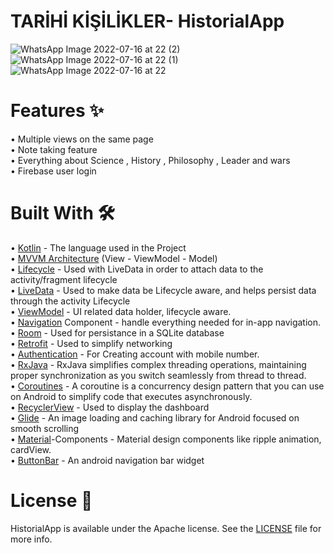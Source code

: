 # TARİHİ KİŞİLİKLER- HistorialApp

![WhatsApp Image 2022-07-16 at 22  (2)](https://user-images.githubusercontent.com/100429928/179369868-d81c5310-fa4b-409c-9858-4ce17526a0ac.jpg)
![WhatsApp Image 2022-07-16 at 22  (1)](https://user-images.githubusercontent.com/100429928/179369869-6c070a85-fe9f-458b-9bbf-0d1b853b0852.jpg)
![WhatsApp Image 2022-07-16 at 22](https://user-images.githubusercontent.com/100429928/179369871-9343dc4a-a53d-42cc-9afb-7be9db50a651.jpg)

# Features  :sparkles:
• Multiple views on the same page<br/>
• Note taking feature<br/>
• Everything about Science , History , Philosophy , Leader and wars<br/>
• Firebase user login



# Built With  :hammer_and_wrench:

•	[Kotlin](https://kotlinlang.org/) - The language used in the Project<br/>
•	[MVVM Architecture](https://developer.android.com/topic/architecture?gclsrc=aw.ds&gclid=Cj0KCQjwzqSWBhDPARIsAK38LY_eKkftD-Fw99r1XQ_MZl6-jvmqOl4DNXadMjXYG6MpiQP4vY-8gZQaAoPCEALw_wcB) (View - ViewModel - Model)<br/>
•	[Lifecycle](https://developer.android.com/topic/libraries/architecture/lifecycle) - Used with LiveData in order to attach data to the activity/fragment lifecycle<br/>
•	[LiveData](https://developer.android.com/topic/libraries/architecture/livedata) - Used to make data be Lifecycle aware, and helps persist data through the activity Lifecycle<br/>
•	[ViewModel](https://developer.android.com/topic/libraries/architecture/viewmodel) - UI related data holder, lifecycle aware.<br/>
•	[Navigation](https://developer.android.com/guide/navigation) Component - handle everything needed for in-app navigation.<br/>
•	[Room](https://developer.android.com/jetpack/androidx/releases/room) - Used for persistance in a SQLite database<br/>
•	[Retrofit](https://square.github.io/retrofit/) - Used to simplify networking<br/>
•	[Authentication](https://firebase.google.com/docs/auth) - For Creating account with mobile number.<br/> 
•	[RxJava](https://www.geeksforgeeks.org/rxjava-for-android/) - RxJava simplifies complex threading operations, maintaining proper synchronization as you switch seamlessly from thread to thread.<br/>
•	[Coroutines](https://kotlinlang.org/docs/coroutines-overview.html) - A coroutine is a concurrency design pattern that you can use on Android to simplify code that executes asynchronously.<br/>
•	[RecyclerView](https://developer.android.com/reference/kotlin/androidx/recyclerview/widget/RecyclerView) - Used to display the dashboard<br/>
•	[Glide](https://github.com/bumptech/glide) - An image loading and caching library for Android focused on smooth scrolling<br/>
•	[Material](https://github.com/material-components/material-components-android/blob/master/docs/getting-started.md)-Components - Material design components like ripple animation, cardView.<br/>
• [ButtonBar](https://github.com/ismaeldivita/chip-navigation-bar) - An android navigation bar widget

# License  :page_with_curl:<br/>
HistorialApp is available under the Apache  license. See the [LICENSE](https://github.com/ahmetufan/HistorialApp/blob/master/LICENSE) file for more info.
